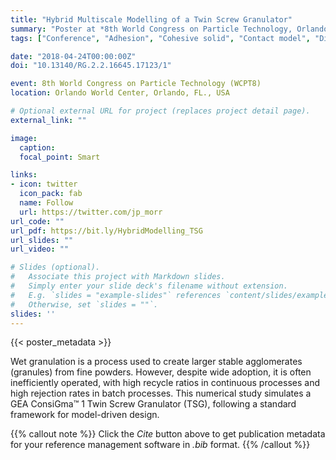 ```yaml
---
title: "Hybrid Multiscale Modelling of a Twin Screw Granulator"
summary: "Poster at *8th World Congress on Particle Technology, Orlando, FL., USA*"
tags: ["Conference", "Adhesion", "Cohesive solid", "Contact model", "Discrete element method", "DEM", "Granular material", "contact"]

date: "2018-04-24T00:00:00Z"
doi: "10.13140/RG.2.2.16645.17123/1"

event: 8th World Congress on Particle Technology (WCPT8)
location: Orlando World Center, Orlando, FL., USA

# Optional external URL for project (replaces project detail page).
external_link: ""

image:
  caption: 
  focal_point: Smart

links:
- icon: twitter
  icon_pack: fab
  name: Follow
  url: https://twitter.com/jp_morr
url_code: ""
url_pdf: https://bit.ly/HybridModelling_TSG
url_slides: ""
url_video: ""

# Slides (optional).
#   Associate this project with Markdown slides.
#   Simply enter your slide deck's filename without extension.
#   E.g. `slides = "example-slides"` references `content/slides/example-slides.md`.
#   Otherwise, set `slides = ""`.
slides: ''
---
```



{{< poster_metadata >}}


  Wet granulation is a process used to create larger stable agglomerates (granules) from fine powders. However, despite wide adoption, it is often inefficiently operated, with high recycle ratios in continuous processes and high rejection rates in batch processes. This numerical study simulates a GEA ConsiGma™ 1 Twin Screw Granulator (TSG), following a standard framework for model-driven design.


{{% callout note %}}
Click the *Cite* button above to get publication metadata for your reference management software in *.bib* format.
{{% /callout %}}

